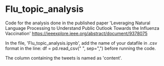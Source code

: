 # Flu_topic_analysis
Code for the analysis done in the published paper 'Leveraging Natural Language Processing to Understand Public Outlook Towards the Influenza Vaccination' https://ieeexplore.ieee.org/abstract/document/9378075

In the file, 'Flu_topic_analysis.ipynb', add the name of your datafile in .csv format in the line: df = pd.read_csv(" ", sep=",") before running the code.

The column containing the tweets is named as 'content'.
